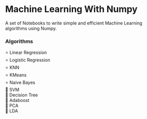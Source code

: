 # Machine Learning With Numpy
A set of Notebooks to write simple and efficient Machine Learning algorithms using Numpy.

### Algorithms

⭐ Linear Regression \
⭐ Logistic Regression \
⭐ KNN \
⭐ KMeans \
⭐ Naive Bayes \
🚀 SVM \
🚀 Decision Tree \
🚀 Adaboost \
🚀 PCA \
🚀 LDA 
